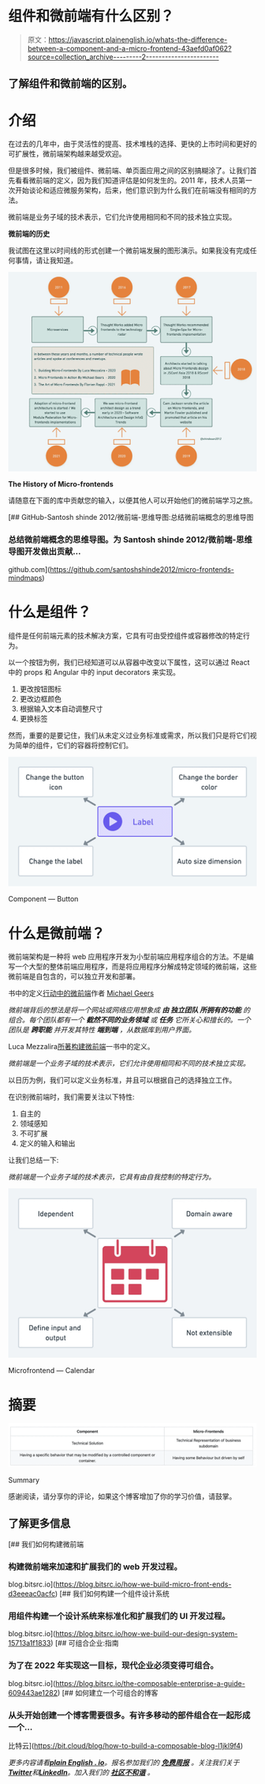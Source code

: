 # 组件和微前端有什么区别？

> 原文：<https://javascript.plainenglish.io/whats-the-difference-between-a-component-and-a-micro-frontend-43aefd0af062?source=collection_archive---------2----------------------->

## 了解组件和微前端的区别。

# 介绍

在过去的几年中，由于灵活性的提高、技术堆栈的选择、更快的上市时间和更好的可扩展性，微前端架构越来越受欢迎。

但是很多时候，我们被组件、微前端、单页面应用之间的区别搞糊涂了。让我们首先看看微前端的定义，因为我们知道评估是如何发生的。2011 年，技术人员第一次开始谈论和适应微服务架构，后来，他们意识到为什么我们在前端没有相同的方法。

微前端是业务子域的技术表示，它们允许使用相同和不同的技术独立实现。

**微前端的历史**

我试图在这里以时间线的形式创建一个微前端发展的图形演示。如果我没有完成任何事情，请让我知道。

![](img/7838a7dc02d80cd01b6c44da82f1d780.png)

**The History of Micro-frontends**

请随意在下面的库中贡献您的输入，以便其他人可以开始他们的微前端学习之旅。

[](https://github.com/santoshshinde2012/micro-frontends-mindmaps) [## GitHub-Santosh shinde 2012/微前端-思维导图:总结微前端概念的思维导图

### 总结微前端概念的思维导图。为 Santosh shinde 2012/微前端-思维导图开发做出贡献…

github.com](https://github.com/santoshshinde2012/micro-frontends-mindmaps) 

# 什么是组件？

组件是任何前端元素的技术解决方案，它具有可由受控组件或容器修改的特定行为。

以一个按钮为例，我们已经知道可以从容器中改变以下属性，这可以通过 React 中的 props 和 Angular 中的 input decorators 来实现。

1.  更改按钮图标
2.  更改边框颜色
3.  根据输入文本自动调整尺寸
4.  更换标签

然而，重要的是要记住，我们从未定义过业务标准或需求，所以我们只是将它们视为简单的组件，它们的容器将控制它们。

![](img/dac87cb736699d7d40e7916045c03083.png)

Component — Button

# 什么是微前端？

微前端架构是一种将 web 应用程序开发为小型前端应用程序组合的方法。不是编写一个大型的整体前端应用程序，而是将应用程序分解成特定领域的微前端，这些微前端是自包含的，可以独立开发和部署。

书中的定义[行动中的微前端](https://www.manning.com/books/micro-frontends-in-action)作者 [Michael Geers](https://medium.com/u/4e4d69830e74?source=post_page-----43aefd0af062--------------------------------)

*微前端背后的想法是将一个网站或网络应用想象成* ***由* ***独立团队*** *所拥有的功能*** *的组合。每个团队都有一个* ***截然不同的业务领域*** *或* ***任务*** *它所关心和擅长的。一个团队是* ***跨职能*** *并开发其特性* ***端到端*** *，从数据库到用户界面。*

Luca Mezzalira[所著](https://medium.com/u/9119c54d607d?source=post_page-----43aefd0af062--------------------------------)[构建微前端](https://www.buildingmicrofrontends.com/)一书中的定义。

*微前端是一个业务子域的技术表示，它们允许使用相同和不同的技术独立实现。*

以日历为例，我们可以定义业务标准，并且可以根据自己的选择独立工作。

在识别微前端时，我们需要关注以下特性:

1.  自主的
2.  领域感知
3.  不可扩展
4.  定义的输入和输出

让我们总结一下:

*微前端是一个业务子域的技术表示，它具有由自我控制的特定行为。*

![](img/5c7e0a11e8d755544d4ecc99b0f45980.png)

Microfrontend — Calendar

# 摘要

![](img/a1d9ce5a3f29ca57132555e66dd25ee8.png)

Summary

感谢阅读，请分享你的评论，如果这个博客增加了你的学习价值，请鼓掌。

## 了解更多信息

[](https://blog.bitsrc.io/how-we-build-micro-front-ends-d3eeeac0acfc) [## 我们如何构建微前端

### 构建微前端来加速和扩展我们的 web 开发过程。

blog.bitsrc.io](https://blog.bitsrc.io/how-we-build-micro-front-ends-d3eeeac0acfc) [](https://blog.bitsrc.io/how-we-build-our-design-system-15713a1f1833) [## 我们如何构建一个组件设计系统

### 用组件构建一个设计系统来标准化和扩展我们的 UI 开发过程。

blog.bitsrc.io](https://blog.bitsrc.io/how-we-build-our-design-system-15713a1f1833) [](https://blog.bitsrc.io/the-composable-enterprise-a-guide-609443ae1282) [## 可组合企业:指南

### 为了在 2022 年实现这一目标，现代企业必须变得可组合。

blog.bitsrc.io](https://blog.bitsrc.io/the-composable-enterprise-a-guide-609443ae1282) [](https://bit.cloud/blog/how-to-build-a-composable-blog-l1jkl9f4) [## 如何建立一个可组合的博客

### 从头开始创建一个博客需要很多。有许多移动的部件组合在一起形成一个…

比特云](https://bit.cloud/blog/how-to-build-a-composable-blog-l1jkl9f4) 

*更多内容请看*[***plain English . io***](https://plainenglish.io/)*。报名参加我们的* [***免费周报***](http://newsletter.plainenglish.io/) *。关注我们关于*[***Twitter***](https://twitter.com/inPlainEngHQ)*和*[***LinkedIn***](https://www.linkedin.com/company/inplainenglish/)*。加入我们的* [***社区不和谐***](https://discord.gg/GtDtUAvyhW) *。*